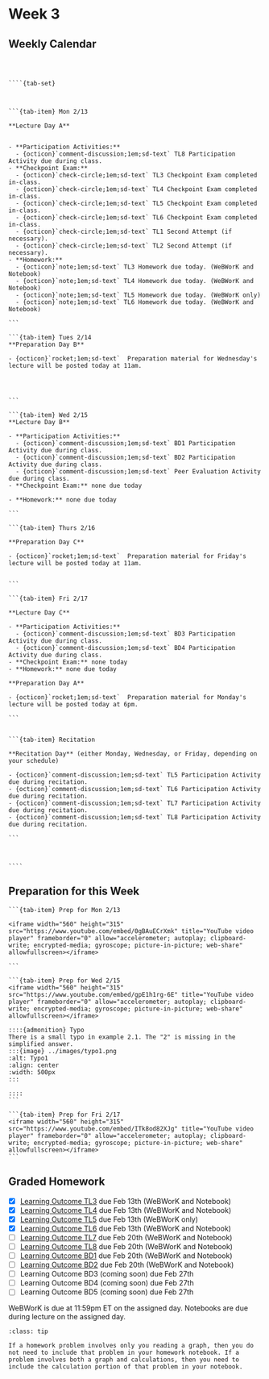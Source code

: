Week 3
============================


## Weekly Calendar


`````{card}



````{tab-set}



```{tab-item} Mon 2/13

**Lecture Day A**


- **Participation Activities:**
  - {octicon}`comment-discussion;1em;sd-text` TL8 Participation Activity due during class.
- **Checkpoint Exam:** 
  - {octicon}`check-circle;1em;sd-text` TL3 Checkpoint Exam completed in-class.
  - {octicon}`check-circle;1em;sd-text` TL4 Checkpoint Exam completed in-class.
  - {octicon}`check-circle;1em;sd-text` TL5 Checkpoint Exam completed in-class.
  - {octicon}`check-circle;1em;sd-text` TL6 Checkpoint Exam completed in-class.
  - {octicon}`check-circle;1em;sd-text` TL1 Second Attempt (if necessary).
  - {octicon}`check-circle;1em;sd-text` TL2 Second Attempt (if necessary).
- **Homework:**
  - {octicon}`note;1em;sd-text` TL3 Homework due today. (WeBWorK and Notebook)
  - {octicon}`note;1em;sd-text` TL4 Homework due today. (WeBWorK and Notebook)
  - {octicon}`note;1em;sd-text` TL5 Homework due today. (WeBWorK only)
  - {octicon}`note;1em;sd-text` TL6 Homework due today. (WeBWorK and Notebook)

```

```{tab-item} Tues 2/14
**Preparation Day B** 

- {octicon}`rocket;1em;sd-text`  Preparation material for Wednesday's lecture will be posted today at 11am.




```

```{tab-item} Wed 2/15
**Lecture Day B**

- **Participation Activities:**
  - {octicon}`comment-discussion;1em;sd-text` BD1 Participation Activity due during class.
  - {octicon}`comment-discussion;1em;sd-text` BD2 Participation Activity due during class.
  - {octicon}`comment-discussion;1em;sd-text` Peer Evaluation Activity due during class.
- **Checkpoint Exam:** none due today

- **Homework:** none due today

```

```{tab-item} Thurs 2/16

**Preparation Day C** 

- {octicon}`rocket;1em;sd-text`  Preparation material for Friday's lecture will be posted today at 11am.


```

```{tab-item} Fri 2/17

**Lecture Day C**

- **Participation Activities:**
  - {octicon}`comment-discussion;1em;sd-text` BD3 Participation Activity due during class.
  - {octicon}`comment-discussion;1em;sd-text` BD4 Participation Activity due during class.
- **Checkpoint Exam:** none today
- **Homework:** none due today

**Preparation Day A**

- {octicon}`rocket;1em;sd-text`  Preparation material for Monday's lecture will be posted today at 6pm.

```


```{tab-item} Recitation

**Recitation Day** (either Monday, Wednesday, or Friday, depending on your schedule)

- {octicon}`comment-discussion;1em;sd-text` TL5 Participation Activity due during recitation.
- {octicon}`comment-discussion;1em;sd-text` TL6 Participation Activity due during recitation.
- {octicon}`comment-discussion;1em;sd-text` TL7 Participation Activity due during recitation.
- {octicon}`comment-discussion;1em;sd-text` TL8 Participation Activity due during recitation.

```



````

`````


## Preparation for this Week



````{tab-set}
```{tab-item} Prep for Mon 2/13

<iframe width="560" height="315" src="https://www.youtube.com/embed/0gBAuECrXmk" title="YouTube video player" frameborder="0" allow="accelerometer; autoplay; clipboard-write; encrypted-media; gyroscope; picture-in-picture; web-share" allowfullscreen></iframe>

```

```{tab-item} Prep for Wed 2/15
<iframe width="560" height="315" src="https://www.youtube.com/embed/gpE1h1rg-6E" title="YouTube video player" frameborder="0" allow="accelerometer; autoplay; clipboard-write; encrypted-media; gyroscope; picture-in-picture; web-share" allowfullscreen></iframe>

::::{admonition} Typo
There is a small typo in example 2.1. The "2" is missing in the simplified answer.
:::{image} ../images/typo1.png
:alt: Typo1
:align: center
:width: 500px
:::

::::
```

```{tab-item} Prep for Fri 2/17
<iframe width="560" height="315" src="https://www.youtube.com/embed/ITk8od82XJg" title="YouTube video player" frameborder="0" allow="accelerometer; autoplay; clipboard-write; encrypted-media; gyroscope; picture-in-picture; web-share" allowfullscreen></iframe>
```
````






## Graded Homework 


- [x] [Learning Outcome TL3](https://webwork.sens.buffalo.edu/webwork2/2023-01-MTH-121-Casper/Learning_Outcome_TL3/) due Feb 13th (WeBWorK and Notebook)
- [x] [Learning Outcome TL4](https://webwork.sens.buffalo.edu/webwork2/2023-01-MTH-121-Casper/Learning_Outcome_TL4/) due Feb 13th (WeBWorK and Notebook)
- [x] [Learning Outcome TL5](https://webwork.sens.buffalo.edu/webwork2/2023-01-MTH-121-Casper/Learning_Outcome_TL5/) due Feb 13th (WeBWorK only)
- [x] [Learning Outcome TL6](https://webwork.sens.buffalo.edu/webwork2/2023-01-MTH-121-Casper/Learning_Outcome_TL6/) due Feb 13th (WeBWorK and Notebook)
- [ ] [Learning Outcome TL7](https://webwork.sens.buffalo.edu/webwork2/2023-01-MTH-121-Casper/Learning_Outcome_TL7/) due Feb 20th (WeBWorK and Notebook)
- [ ] [Learning Outcome TL8](https://webwork.sens.buffalo.edu/webwork2/2023-01-MTH-121-Casper/Learning_Outcome_TL8/) due Feb 20th (WeBWorK and Notebook)
- [ ] [Learning Outcome BD1](https://webwork.sens.buffalo.edu/webwork2/2023-01-MTH-121-Casper/Learning_Outcome_BD1/) due Feb 20th (WeBWorK and Notebook)
- [ ] [Learning Outcome BD2](https://webwork.sens.buffalo.edu/webwork2/2023-01-MTH-121-Casper/Learning_Outcome_BD2/) due Feb 20th (WeBWorK and Notebook)
- [ ] Learning Outcome BD3 (coming soon) due Feb 27th
- [ ] Learning Outcome BD4 (coming soon) due Feb 27th
- [ ] Learning Outcome BD5 (coming soon) due Feb 27th

WeBWorK is due at 11:59pm ET on the assigned day. Notebooks are due during lecture on the assigned day.

```{admonition} HW Notebook and Graphs
:class: tip

If a homework problem involves only you reading a graph, then you do not need to include that problem in your homework notebook. If a problem involves both a graph and calculations, then you need to include the calculation portion of that problem in your notebook.

```


